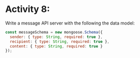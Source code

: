 # Activity 8:

<!-- Arrow function -->
Write a message API server with the following the data model:

```js
const messageSchema = new mongoose.Schema({
  sender: { type: String, required: true },
  recipient: { type: String, required: true },
  content: { type: String, required: true }
});
```